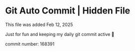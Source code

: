 # Git Auto Commit | Hidden File

This file was added Feb 12, 2025

Just for fun and keeping my daily git commit active 🤪

commit number: 168391
